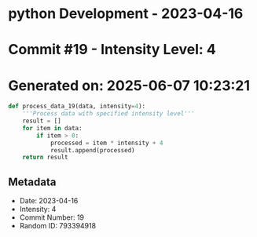 ﻿# python Development - 2023-04-16
# Commit #19 - Intensity Level: 4
# Generated on: 2025-06-07 10:23:21
```python
def process_data_19(data, intensity=4):
    '''Process data with specified intensity level'''
    result = []
    for item in data:
        if item > 0:
            processed = item * intensity + 4
            result.append(processed)
    return result
```
## Metadata
- Date: 2023-04-16
- Intensity: 4
- Commit Number: 19
- Random ID: 793394918

